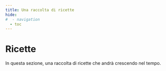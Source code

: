```yaml
---
title: Una raccolta di ricette
hide:
#  - navigation
  - toc
---
```


# Ricette

In questa sezione, una raccolta di ricette che andrà crescendo nel tempo.
